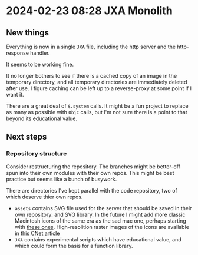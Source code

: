 # 2024-02-23 08:28 JXA Monolith

## New things

Everything is now in a single `JXA` file, including the http server and
the http-response handler.

It seems to be working fine.

It no longer bothers to see if there is a cached copy of an image in the
temporary directory, and all temporary directories are immediately
deleted after use. I figure caching can be left up to a reverse-proxy at
some point if I want it.

There are a great deal of `$.system` calls. It might be a fun project to
replace as many as possible with `ObjC` calls, but I'm not sure there is
a point to that beyond its educational value.

## Next steps

### Repository structure

Consider restructuring the repository. The branches might be better-off
spun into their own modules with their own repos. This might be best
practice but seems like a bunch of busywork.

There are directories I've kept parallel with the code repository, two of which deserve thier own repos.

- `assets` contains SVG file used for the server that should be
  saved in their own repository: and SVG library. In the future I might add more
  classic Macintosh icons of the same era as the sad mac one, perhaps starting with [these ones](https://kareprints.com/products/1984-a-z-on-gray). High-resolition raster images of the icons are available in [this CNet article](https://www.cnet.com/pictures/susan-kares-early-mac-icons-gave-computers-a-personality-photos/)
- `JXA` contains experimental scripts which have educational value, and
  which could form the basis for a function library.

##
